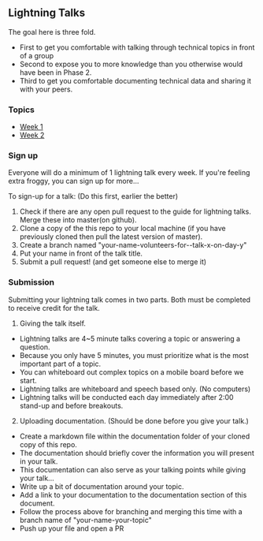 ## Lightning Talks

The goal here is three fold.
- First to get you comfortable with talking through technical topics in front of a group
- Second to expose you to more knowledge than you otherwise would have been in Phase 2.
- Third to get you comfortable documenting technical data and sharing it with your peers.

### Topics

- [Week 1](2-phase/1-week.md)
- [Week 2](2-phase/2-week.md)

### Sign up

Everyone will do a minimum of 1 lightning talk every week. If you're feeling extra froggy, you can sign up for more...

To sign-up for a talk: (Do this first, earlier the better)

1. Check if there are any open pull request to the guide for lightning talks.
Merge these into master(on github).
2. Clone a copy of the this repo to your local machine (if you have previously
cloned then pull the latest version of master).
3. Create a branch named "your-name-volunteers-for--talk-x-on-day-y"
4. Put your name in front of the talk title.
5. Submit a pull request!  (and get someone else to merge it)

### Submission

Submitting your lightning talk comes in two parts. Both must be completed to receive credit for the talk.

1. Giving the talk itself.

- Lightning talks are 4~5 minute talks covering a topic or answering a question.
- Because you only have 5 minutes, you must prioritize what is the most important part of a topic.
- You can whiteboard out complex topics on a mobile board before we start.
- Lightning talks are whiteboard and speech based only. (No computers)
- Lightning talks will be conducted each day immediately after 2:00 stand-up and before breakouts.

2. Uploading documentation. (Should be done before you give your talk.)

- Create a markdown file within the documentation folder of your cloned copy of this repo.
- The documentation should briefly cover the information you will present in your talk.
- This documentation can also serve as your talking points while giving your talk...
- Write up a bit of documentation around your topic.
- Add a link to your documentation to the documentation section of this document.
- Follow the process above for branching and merging this time with a branch name of "your-name-your-topic"
- Push up your file and open a PR
